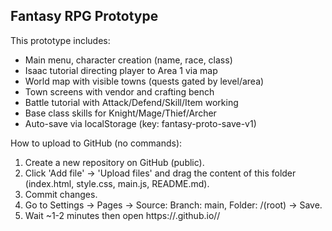 Fantasy RPG Prototype
--------------------
This prototype includes:
- Main menu, character creation (name, race, class)
- Isaac tutorial directing player to Area 1 via map
- World map with visible towns (quests gated by level/area)
- Town screens with vendor and crafting bench
- Battle tutorial with Attack/Defend/Skill/Item working
- Base class skills for Knight/Mage/Thief/Archer
- Auto-save via localStorage (key: fantasy-proto-save-v1)

How to upload to GitHub (no commands):
1. Create a new repository on GitHub (public).
2. Click 'Add file' → 'Upload files' and drag the content of this folder (index.html, style.css, main.js, README.md).
3. Commit changes.
4. Go to Settings → Pages → Source: Branch: main, Folder: /(root) → Save.
5. Wait ~1-2 minutes then open https://<your-username>.github.io/<repo-name>/
